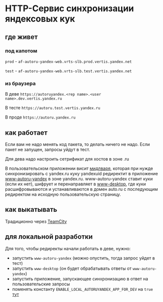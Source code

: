 # HTTP-Сервис синхронизации яндексовых кук

## где живет

### под капотом
`prod` - `af-autoru-yandex-web.vrts-slb.prod.vertis.yandex.net`

`test` - `af-autoru-yandex-web.vrts-slb.test.vertis.yandex.net`

### из браузера
В деве `https://autoruyandex.<rep name>.<user name>.dev.vertis.yandex.ru`

В тесте `https://autoru.test.vertis.yandex.ru`

В проде `https://autoru.yandex.ru`

## как работает
Если вам не надо менять код пакета, то делать ничего не надо.
Если пакет не запущен, запросы уйдут в тест.

Для дева надо настроить сетрификат для хостов в зоне .ru

В пользовательском приложении висит [мидлваря](../auto-core/models/cookieSync/middleware/redirect-to-autoru-yandex.js), которая при нужде синхронизировать с yandex.ru куку yandexuid редиректит в приложение [www-autoru-yandex](../auto-core/models/cookieSync/middleware/get-cookies-from-yandex.js) в зоне yandex.ru.
www-autoru-yandex ставит куки (если их нет), шифрует и перенаправляет в [www-desktop](../auto-core/models/cookieSync/middleware/set-yandex-cookies.js), где куки расшифровываются и устанавливаются в домен auto.ru с последующим редиректом на исходную пользовательскую страницу.

## как выкатывать
Традиционно через [TeamCity](https://t.vertis.yandex-team.ru/buildConfiguration/vs_frontend_Applications_AuroRuFrontendRepo_ReleaseShivaAfAutoruYandex?branch=AUTORUFRONT-16342&buildTypeTab=overview&mode=builds)

## для локальной разработки
Для того, чтобы редиректы начали работать в деве, нужно:
* запустить `www-autoru-yandex` (можно опустить, тогда запрос уйдет в тест)
* запустить `www-desktop` (он будет обрабатывать ответы от `www-autoru-yandex`)
* запустить приложение, запускающее синхронизацию в ответ на пользовательские запросы
* поменять константу `ENABLE_LOCAL_AUTORUYANDEX_APP_FOR_DEV` на `true` [тут](../auto-core/models/cookieSync/middleware/redirect-to-autoru-yandex.js)
